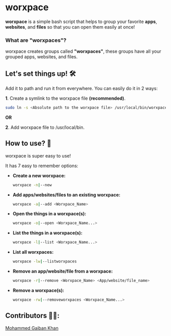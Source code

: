 # worxpace

**worxpace** is a simple bash script that helps to group your favorite **apps**, **websites**, and **files** so that you can open them easily at once!

### What are **"worxpaces"**?

worxpace creates groups called **"worxpaces"**, these groups have all your grouped apps, websites, and files.

## Let's set things up! 🛠

Add it to path and run it from everywhere. You can easily do it in 2 ways:

**1**. Create a symlink to the worxpace file **(recommended)**.
```bash
sudo ln -s <Absolute path to the worxpace file> /usr/local/bin/worxpace
```
**OR**

**2**. Add worxpace file to /usr/local/bin.

## How to use? 🤔

worxpace is super easy to use!

It has 7 easy to remember options:

- **Create a new worxpace:**
   ```bash
   worxpace -n|--new
   ```

- **Add apps/websites/files to an existing worxpace:**
   ```bash
   worxpace -a|--add <Worxpace_Name>
   ```

- **Open the things in a worxpace(s):**
   ```bash
   worxpace -o|--open <Worxpace_Name...>
   ```

- **List the things in a worxpace(s):**
   ```bash
   worxpace -l|--list <Worxpace_Name...>
   ```

- **List all worxpaces:**
   ```bash
   worxpace -lw|--listworxpaces
   ```

-  **Remove an app/website/file from a worxpace:**
   ```bash
   worxpace -r|--remove <Worxpace_Name> <App/website/file_name>
   ```

- **Remove a worxpace(s):**
   ```bash
   worxpace -rw|--removeworxpaces <Worxpace_Name...> 
   ```

## Contributors 👨‍💻:

[Mohammed Gaiban Khan](https://github.com/Gaiban-Khan)
